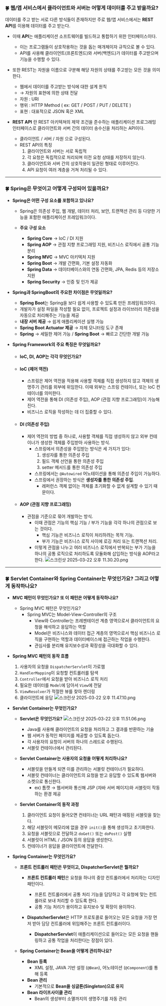 ### 🍀 웹/앱 서비스에서 클라이언트와 서버는 어떻게 데이터를 주고 받을까요?

데이터를 주고 받는 서로 다른 방식들이 존재하지만 주로 웹/앱 서비스에서는 **REST API**를 이용해 데이터를 주고 받는다.

- 이때 **API**는 애플리케이션 소프트웨어를 빌드하고 통합하기 위한 인터페이스이다.
  - 이는 프로그램들이 상호작용하는 것을 돕는 매개체이자 규칙으로 볼 수 있다.
  - API를 사용해 클라이언트(프론트엔드)와 서버(백엔드)가 데이터를 주고받으며 기능을 수행할 수 있다.


- 또한 REST는 자원을 이름으로 구분해 해당 자원의 상태를 주고받는 모든 것을 의미한다.
  - 웹에서 데이터를 주고받는 방식에 대한 설계 원칙
  - → 자원의 표현에 의한 상태 전달
  - 자원 : URI
  - 행위 : HTTP Method ( ex: GET / POST / PUT / DELETE )
  - 표현 : 대표적으로 JSON 혹은 XML


- **REST API** 란 REST 아키텍쳐의 제약 조건을 준수하는 애플리케이션 프로그래밍 인터페이스로 클라이언트와 서버 간의 데이터 송수신을 처리하는 API이다.
  - 클라이언트 / 서버 / 자원 으로 구성된다.
  - REST API의 특징
    1. 클라이언트와 서버는 서로 독립적
    2. 각 요청은 독립적으로 처리되며 이전 요청 상태를 저장하지 않는다.
    3. 클라이언트와 서버 간의 상호작용이 일관된 형태로 이루어진다.
    4. API 요청이 여러 계층을 거쳐 처리될 수 있다.

---

### 🍀 Spring은 무엇이고 어떻게 구성되어 있을까요?

- **Spring은 어떤 구성 요소를 포함하고 있나요?**  


  - Spring은 의존성 주입, 웹 개발, 데이터 처리, 보안, 트랜잭션 관리 등 다양한 기능을 포함한 애플리케이션 프레임워크이다.  


  - **주요 구성 요소**
    - **Spring Core** → IoC / DI 지원
    - **Spring AOP** → 관점 지향 프로그래밍 지원, 비즈니스 로직에서 공통 기능 분리
    - **Spring MVC** → MVC 아키텍처 지원
    - **Spring Boot** → 개발 간편화, 기본 설정 자동화
    - **Spring Data** → 데이터베이스와의 연동 간편화, JPA, Redis 등의 저장소 지원
    - **Spring Security** → 인증 및 인가 제공


- **Spring과 SpringBoot의 주요한 차이점은 무엇일까요?**
  - **Spring Boot**는 Spring을 보다 쉽게 사용할 수 있도록 만든 프레임워크이다.
  - 개발자가 설정 파일을 작성할 필요 없이, 프로젝트 설정과 라이브러리 의존성을 자동으로 처리해주는 기능을 제공
  - **내장 서버 제공** → 쉽게 애플리케이션 실행 가능
  - **Spring Boot Actuator 제공** → 자체 모니터링 도구 존재
  - **Spring** → 세밀한 제어 가능 / **Spring Boot** → 빠르고 간단한 개발 가능


- **Spring Framework의 주요 특징은 무엇일까요?**
  - ####  IoC, DI, AOP는 각각 무엇인가요?

  - #### IoC (제어 역전)
    - 스프링은 제어 역전을 적용해 사용할 객체를 직접 생성하지 않고 객체의 생명주기 관리를 외부에 위임한다. 이때 외부는 스프링 컨테이너, 또는 IoC 컨테이너를 의미한다.
    - 제어 역전을 통해 DI (의존성 주입), AOP (관점 지향 프로그래밍)이 가능해진다.
    - 비즈니스 로직을 작성하는 데 더 집중할 수 있다.

  - #### DI (의존성 주입)
    - 제어 역전의 방법 중 하나로, 사용할 객체를 직접 생성하지 않고 외부 컨테이너가 생성한 객체를 주입받아 사용하는 방식.
      - 스프링에서 의존성을 주입받는 방식은 세 가지가 있다:
        1. 생성자를 통한 의존성 주입
        2. 필드 객체 선언을 통한 의존성 주입
        3. setter 메서드를 통한 의존성 주입
      - 스프링에서는 `@Autowired` 어노테이션을 통해 의존성 주입이 가능하다.
      - 스프링에서 권장하는 방식은 **생성자를 통한 의존성 주입**.
        - 레퍼런스 객체 없이는 객체를 초기화할 수 없게 설계할 수 있기 때문이다.

  - #### AOP (관점 지향 프로그래밍)
    - 관점을 기준으로 묶어 개발하는 방식.
      - 이때 관점은 기능의 핵심 기능 / 부가 기능을 각각 하나의 관점으로 보는 것이다.
        - 핵심 기능은 비즈니스 로직이 처리하려는 목적 기능.
        - 부가 기능은 비즈니스 로직 사이에 로깅 처리 또는 트랜잭션 처리.
      - 이렇게 관점을 나누고 여러 비즈니스 로직에서 반복되는 부가 기능을 하나의 공통 로직으로 처리하도록 모듈화해 삽입하는 방식을 AOP라고 한다.
![스크린샷 2025-03-22 오후 11.30.20.png](%EC%8A%A4%ED%81%AC%EB%A6%B0%EC%83%B7%202025-03-22%20%EC%98%A4%ED%9B%84%2011.30.20.png)
---

### 🍀 Servlet Container와 Spring Container는 무엇인가요? 그리고 어떻게 동작하나요?

- **MVC 패턴이 무엇인가요? 또 이 패턴은 어떻게 동작하나요?**
  - Spring MVC 패턴은 무엇인가요?
    - Spring MVC는 Model-View-Controller의 구조
      - View와 Controller는 프레젠테이션 계층 영역으로서 클라이언트의 요청을 해석하고 응답하는 역할
      - Model은 비즈니스와 데이터 접근 계층의 영역으로서 핵심 비즈니스 로직을 구현하는 역할과 데이터베이스에 접근하는 작업을 수행한다.
      - 관심사를 분리해 유지보수성과 확장성을 극대화할 수 있다.


- **Spring MVC 패턴의 동작 흐름**
  1. 사용자의 요청을 `DispatcherServlet`이 가로챔
  2. `HandlerMapping`이 요청할 컨트롤러를 탐색
  3. `Controller`에서 요청을 받아 비즈니스 로직 처리
  4. 필요한 데이터를 `Model`에 담아서 `View`에 전달
  5. `ViewResolver`가 적절한 뷰를 찾아 렌더링
  6. 클라이언트에 응답
![스크린샷 2025-03-22 오후 11.47.10.png](%EC%8A%A4%ED%81%AC%EB%A6%B0%EC%83%B7%202025-03-22%20%EC%98%A4%ED%9B%84%2011.47.10.png)



- **Servlet Container는 무엇인가요?**
  - **Servlet은 무엇인가요?**
  ![스크린샷 2025-03-22 오후 11.51.06.png](%EC%8A%A4%ED%81%AC%EB%A6%B0%EC%83%B7%202025-03-22%20%EC%98%A4%ED%9B%84%2011.51.06.png)
    - Java를 사용해 클라이언트의 요청을 처리하고 그 결과를 반환하는 기술
    - 웹 서버가 동적인 페이지를 제공할 수 있도록 돕는다.
    - 각 사용자의 요청이 서버의 하나의 스레드로 수행된다.
    - 서블릿 컨테이너에서 관리된다.


  - **Servlet Container는 사용자의 요청을 어떻게 처리하나요?**
    - 서블릿을 만들게 되면 이를 관리하는 서블릿 컨테이너가 필요하다.
    - 서블릿 컨테이너는 클라이언트의 요청을 받고 응답할 수 있도록 웹서버와 소켓으로 통신한다.
      - ex) 톰캣 → 웹서버와 통신해 JSP (자바 서버 페이지)와 서블릿이 작동하는 환경 제공


  - **Servlet Container의 동작 과정**
    1. 클라이언트 요청이 들어오면 컨테이너는 URL 패턴과 매핑된 서블릿을 찾는다.
    2. 해당 서블릿이 메모리에 없을 경우 `init()`을 통해 생성하고 초기화한다.
    3. 요청을 서블릿으로 전달하고 `doGet()` 또는 `doPost()` 실행
    4. 서블릿이 HTML / JSON 등의 응답을 생성한다.
    5. 컨테이너가 응답을 클라이언트에 전달한다.


- **Spring Container는 무엇인가요?**
  - **프론트 컨트롤러 패턴은 무엇이고, DispatcherServlet은 뭘까요?**

    - **프론트 컨트롤러 패턴**은 요청을 하나의 중앙 컨트롤러에서 처리하는 디자인 패턴이다.
      - 프론트 컨트롤러에서 공통 처리 기능을 담당하고 각 요청에 맞는 컨트롤러로 보내 처리할 수 있도록 한다.
      - 공통 기능 처리가 용이하고 유지보수 및 확장이 용이하다.

    - **DispatcherServlet**은 HTTP 프로토콜로 들어오는 모든 요청을 가장 먼저 받아 담당 컨트롤러에 위임해주는 프론트 컨트롤러이다.
      - **DispatcherServlet**이 애플리케이션으로 들어오는 모든 요청을 핸들링하고 공통 작업을 처리한다는 장점이 있다.


  - **Spring Container는 Bean을 어떻게 관리하나요?**
    - **Bean 등록**
      - XML 설정, JAVA 기반 설정 (`@Bean`), 어노테이션 (`@Component`)를 통해 등록
    - **Bean 관리**
      - 기본적으로 **Bean을 싱글톤(Singleton)으로 유지**
    - **Bean 라이프사이클 관리**
      - Bean의 생성부터 소멸까지의 생명주기를 자동 관리  